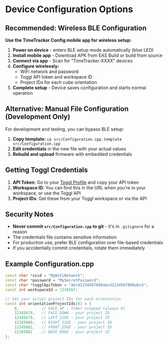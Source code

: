 # Device Configuration Options

## Recommended: Wireless BLE Configuration

**Use the TimeTracker Config mobile app for wireless setup:**

1. **Power on device** - enters BLE setup mode automatically (blue LED)
2. **Install mobile app** - Download APK from EAS Build or build from source
3. **Connect via app** - Scan for "TimeTracker-XXXX" devices
4. **Configure wirelessly:**
   - WiFi network and password
   - Toggl API token and workspace ID  
   - Project IDs for each cube orientation
5. **Complete setup** - Device saves configuration and starts normal operation

## Alternative: Manual File Configuration (Development Only)

For development and testing, you can bypass BLE setup:

1. **Copy template:** `cp src/Configuration.cpp.template src/Configuration.cpp`
2. **Edit credentials** in the new file with your actual values
3. **Rebuild and upload** firmware with embedded credentials

## Getting Toggl Credentials

1. **API Token**: Go to your [Toggl Profile](https://track.toggl.com/profile) and copy your API token
2. **Workspace ID**: You can find this in the URL when you're in your workspace, or use the Toggl API
3. **Project IDs**: Get these from your Toggl workspace or via the API

## Security Notes

- **Never commit `src/Configuration.cpp` to git** - it's in `.gitignore` for a reason
- The credentials file contains sensitive information
- For production use, prefer BLE configuration over file-based credentials
- If you accidentally commit credentials, rotate them immediately

## Example Configuration.cpp

```cpp
const char *ssid = "MyWiFiNetwork";
const char *password = "MySecretPassword";
const char *togglApiToken = "abcd1234567890abcd1234567890abcd";
const int workspaceId = 1234567;

// Set your actual project IDs for each orientation
const int orientationProjectIds[6] = {
    0,          // FACE_UP - Timer stopped (always 0)
    12345678,   // FACE_DOWN - your project ID
    12345679,   // LEFT_SIDE - your project ID
    12345680,   // RIGHT_SIDE - your project ID
    12345681,   // FRONT_EDGE - your project ID
    12345682    // BACK_EDGE - your project ID
};
```